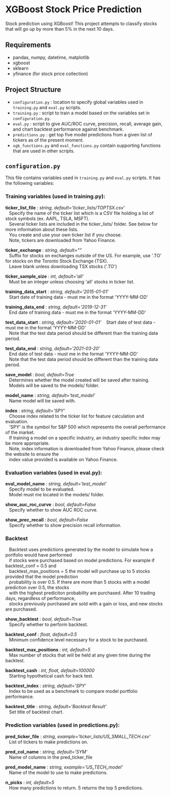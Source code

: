# XGBoost Stock Price Prediction

Stock prediction using XGBoost! This project attempts to classify stocks that will go up by more than 5% in the next 10 days.

## Requirements
- pandas, numpy, datetime, matplotlib
- xgboost
- sklearn
- yfinance (for stock price collection)

## Project Structure
- `configuration.py` : location to specify global variables used in `training.py` and `eval.py` scripts.
- `training.py` : script to train a model based on the variables set in `configuration.py`.
- `eval.py` : script to give AUC/ROC curve, precision, recall, average gain, and chart backtest performance against benchmark.
- `predictions.py` : get top five model predictions from a given list of tickers as of the present moment.
- `xgb_functions.py` and `eval_functions.py` contain supporting functions that are used in other scripts.

## `configuration.py`

This file contains variables used in `training.py` and `eval.py` scripts. It has the following variables:

### **Training variables (used in training.py):**

**ticker_list_file** : *string, default='ticker_lists/TOPTSX.csv'* \
&nbsp;&nbsp;&nbsp;Specify the name of the ticker list which is a CSV file holding a list of stock symbols (ex. AAPL, TSLA, MSFT). \
&nbsp;&nbsp;&nbsp;Several ticker lists are included in the ticker_lists/ folder. See below for more information about these lists. \
&nbsp;&nbsp;&nbsp;You create and use your own ticker list if you choose. \
&nbsp;&nbsp;&nbsp;Note, tickers are downloaded from Yahoo Finance. 

**ticker_exchange** : *string, default=""* \
&nbsp;&nbsp;&nbsp;Suffix for stocks on exchanges outside of the US. For example, use '.TO' for stocks on the Toronto Stock Exchange (TSX).\
&nbsp;&nbsp;&nbsp;Leave blank unless downloading TSX stocks ('.TO') 

**ticker_sample_size** : *int, default='all'* \
&nbsp;&nbsp;&nbsp;Must be an integer unless choosing 'all' stocks in ticker list.

**training_data_start** : *string, default='2015-01-01'* \
&nbsp;&nbsp;&nbsp;Start date of training data - must me in the format 'YYYY-MM-DD'

**training_data_end** : *string, default='2019-12-31'*\
&nbsp;&nbsp;&nbsp;End date of training data - must me in the format 'YYYY-MM-DD'

**test_data_start** : *string, default='2020-01-01'*
&nbsp;&nbsp;&nbsp;Start date of test data - must me in the format 'YYYY-MM-DD'\
&nbsp;&nbsp;&nbsp;Note that the test data period should be different than the training data period.

**test_data_end** : *string, default='2021-03-20'*\
&nbsp;&nbsp;&nbsp;End date of test data - must me in the format 'YYYY-MM-DD'\
&nbsp;&nbsp;&nbsp;Note that the test data period should be different than the training data period.

**save_model** : *bool, default=True*\
&nbsp;&nbsp;&nbsp;Determines whether the model created will be saved after training.\
&nbsp;&nbsp;&nbsp;Models will be saved to the models/ folder.

**model_name** : *string, default='test_model'*\
&nbsp;&nbsp;&nbsp;Name model will be saved with.

**index** : *string, default='SPY'*\
&nbsp;&nbsp;&nbsp;Choose index related to the ticker list for feature calculation and evaluation.\
&nbsp;&nbsp;&nbsp;'SPY' is the symbol for S&P 500 which represents the overall performance of the market.\
&nbsp;&nbsp;&nbsp;If training a model on a specific industry, an industry specific index may be more appropriate.\
&nbsp;&nbsp;&nbsp;Note, index information is downloaded from Yahoo Finance, please check the website to ensure the \
&nbsp;&nbsp;&nbsp;index value provided is available on Yahoo Finance.

### **Evaluation variables (used in eval.py):**

**eval_model_name** : *string, default='test_model'*\
&nbsp;&nbsp;&nbsp;Specify model to be evaluated.\
&nbsp;&nbsp;&nbsp;Model must me located in the models/ folder.

**show_auc_roc_curve** : *bool, default=False*\
&nbsp;&nbsp;&nbsp;Specify whether to show AUC ROC curve.

**show_prec_recall** : *bool, default=False*\
&nbsp;&nbsp;&nbsp;Specify whether to show precision recall information.

### **Backtest** 
&nbsp;&nbsp;&nbsp;Backtest uses predictions generated by the model to simulate how a portfolio would have performed \
&nbsp;&nbsp;&nbsp;if stocks were purchased based on model predictions. For example if backtest_conf = 0.5 and \
&nbsp;&nbsp;&nbsp;backtest_max_positions = 5 the model will purchase up to 5 stocks provided that the model prediction \
&nbsp;&nbsp;&nbsp;probability is over 0.5. If there are more than 5 stocks with a model prediction over 0.5, the stocks \
&nbsp;&nbsp;&nbsp;with the highest prediciton probability are purchased. After 10 trading days, regardless of performance,   
&nbsp;&nbsp;&nbsp;stocks previously purchased are sold with a gain or loss, and new stocks are purchased. 

**show_backtest** : *bool, default=True*\
&nbsp;&nbsp;&nbsp;Specify whether to perform backtest.

**backtest_conf** : *float, default=0.5*\
&nbsp;&nbsp;&nbsp;Minimum confidence level necessary for a stock to be purchased.

**backtest_max_positions** : *int, default=5*\
&nbsp;&nbsp;&nbsp;Max number of stocks that will be held at any given time during the backtest.

**backtest_cash** : *int, float, default=100000*\
&nbsp;&nbsp;&nbsp;Starting hypothetical cash for back test.

**backtest_index** : *string, default='SPY'*\
&nbsp;&nbsp;&nbsp;Index to be used as a benchmark to compare model portfolio performance.

**backtest_title** : *string, default='Backtest Result'*\
&nbsp;&nbsp;&nbsp;Set title of backtest chart.

### **Prediction variables (used in predictions.py):**

**pred_ticker_file** : *string, example='ticker_lists/US_SMALL_TECH.csv'*\
&nbsp;&nbsp;&nbsp;List of tickers to make predictions on.

**pred_col_name**  : *string, default='SYM'*\
&nbsp;&nbsp;&nbsp;Name of columns in the pred_ticker_file

**pred_model_name** : *string, example='US_TECH_model'*\
&nbsp;&nbsp;&nbsp;Name of the model to use to make predictions.

**n_picks** : *int, default=5*\
&nbsp;&nbsp;&nbsp;How many predictions to return. 5 returns the top 5 predictions.
